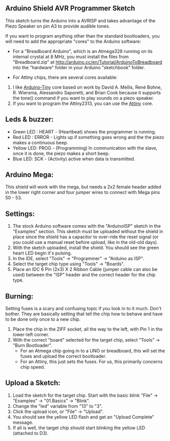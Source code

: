 Arduino Shield AVR Programmer Sketch
----------------

This sketch turns the Arduino into a AVRISP and takes advantage of the Piezo Speaker on pin A3 to provide audible tones.

If you want to program anything other than the standard bootloaders, you will need to add the appropriate "cores" to the Arduino software:

* For a "Breadboard Arduino", which is an Atmega328 running on its internal crystal at 8 MHz, you must install the files from "Breadboard.zip" at http://arduino.cc/en/Tutorial/ArduinoToBreadboard into the "hardware" folder in your Arduino "sketchbook" folder.

* For Attiny chips, there are several cores available:
1. I like [Arduino-Tiny](https://code.google.com/archive/p/arduino-tiny/) core based on work by David A. Mellis, René Bohne, R. Wiersma, Alessandro Saporetti, and Brian Cook because it supports the tone() command if you want to play sounds on a piezo speaker.
2. If you want to program the Attiny2313, you can use the [Attiny](https://github.com/damellis/attiny/) core.

Leds & buzzer:
----------------

- Green LED : HEART - (Heartbeat) shows the programmer is running.
- Red LED : ERROR - Lights up if something goes wrong and the the piezo makes a continuous beep.
- Yellow LED: PROG - (Programming) In communication with the slave, once it is done, the piezo makes a short beep.
- Blue LED: SCK  - (Activity) active when data is transmitted.

Arduino Mega:
----------------

This shield will work with the mega, but needs a 2x2 female header added in the lower right corner and four jumper wires to connect with Mega pins 50 - 53.

Settings:
----------------

1. The stock Arduino software comes with the "ArduinoISP" sketch in the "Examples" section. This sketch must be uploaded without the shield in place since the shield has a capacitor to over-ride the reset signal (or you could use a manual reset before upload, like in the old-old days).
2. With the sketch uploaded, install the shield. You should see the green heart LED begin it's pulsing.
3. In the IDE, select "Tools" -> "Programmer" -> "Arduino as ISP".
4. Select the target chip type using "Tools" -> "Boards".
5. Place an IDC 6 Pin (2x3) X 2 Ribbon Cable (jumper cable can also be used) between the "ISP" header and the correct header for the chip type.

Burning:
----------------

Setting fuses is a scary and confusing topic if you look in to it much. Don't bother. They are basically setting that tell the chip how to behave and have to be done only once to a new chip.

1. Place the chip in the ZIFF socket, all the way to the left, with Pin 1 in the lower-left corner.
2. With the correct "board" selected for the target chip, select "Tools" -> "Burn Bootloader".
	* For an Atmega chip going in to a UNO or breadboard, this will set the fuses and upload the correct bootloader.
	* For an Attiny, this just sets the fuses. For us, this primarily concerns chip speed. 

Upload a Sketch:
----------------

1. Load the sketch for the target chip. Start with the basic blink "File" -> "Examples" -> "01.Basics" -> "Blink".
2. Change the "led" variable from "13" to "3".
3. Click the upload icon, or "File" -> "Upload".
4. You should see the yellow LED flash and get an "Upload Complete" message.
5. If all is well, the target chip should start blinking the yellow LED (attached to D3).
